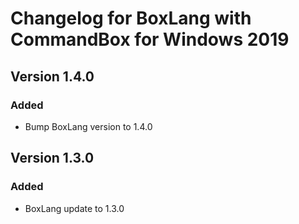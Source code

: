 # Changelog for BoxLang with CommandBox for Windows 2019

## Version 1.4.0
### Added
* Bump BoxLang version to 1.4.0

## Version 1.3.0
### Added
* BoxLang update to 1.3.0